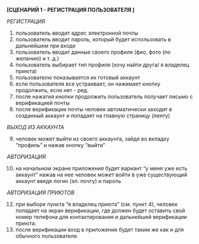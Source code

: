 **[СЦЕНАРИЙ 1 - РЕГИСТРАЦИЯ ПОЛЬЗОВАТЕЛЯ ]**

*РЕГИСТРАЦИЯ*

1. пользователь вводит адрес электронной почты
2. пользователь вводит пароль, который будет использовать в дальнейшем при входе
3. пользователь вводит данные своего профиля (фио, фото (по желанию) и т. д.)
4. пользователь выбирает тип профиля (хочу найти друга/ я владелец приюта)
5. пользователю показывается их готовый аккаунт
6. если пользователя все устраивает, он нажимает кнопку продолжить, если нет - ред.
7. после нажатия кнопки продолжить пользователь получает письмо с верификацией почты
8. после верификации почты человек автоматически заходит в созданный аккаунт и попадает на главную страницу (ленту)

*ВЫХОД ИЗ АККАУНТА*

9. человек может выйти из своего аккаунта, зайдя во вкладку “профиль” и нажав кнопку “выйти”

*АВТОРИЗАЦИЯ*

10. на начальном экране приложения будет вариант “у меня уже есть аккаунт”
нажав на нее человек может войти в уже существующий аккаунт введя логин (эл. почту) и пароль

*АВТОРИЗАЦИЯ ПРИЮТОВ*

12. при выборе пункта “я владелец приюта” (см. пункт 4), человек попадает на экран верификации, где должен будет оставить свой номер телефона для контактирования и дальнейшей верификации приюта.
13. после верификации вход в приложение будет таким же как и для обычного пользователя.
